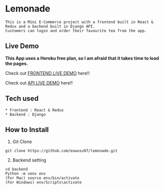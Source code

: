 # Lemonade

```
This is a Mini E-Commerce project with a frontend built in React & Redux and a backend built in Django API.
Customers can login and order their favourite tea from the app.
```

## Live Demo

**This App uses a Heroku free plan, so I am afraid that it takes time to load the pages.**

Check out [FRONTEND LIVE DEMO](https://frontend-lemonade-edmund.herokuapp.com/) here!!

Check out [API LIVE DEMO](https://backend-lemonade-edmund.herokuapp.com/) here!!

## Tech used

```
* Frontend : React & Redux
* Backend : Django
```

## How to Install

1. Git Clone

```
git clone https://github.com/eowusu97/lemonade.git

```

2. Backend setting

```
cd backend
Python -m venv env
(For Mac) source env/bin/activate
(For Windows) env/Scripts\activate
